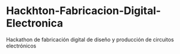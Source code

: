 # Hackhton-Fabricacion-Digital-Electronica
Hackathon de fabricación digital de diseño y producción de circuitos electrónicos

